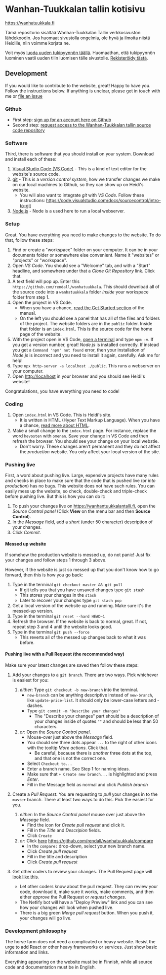 # Wanhan-Tuukkalan tallin kotisivu

<https://wanhatuukkala.fi>

Tämä repositorio sisältää Wanhan-Tuukkalan Tallin verkkosivuston lähdekoodin. Jos huomaat sivustolla ongelmia, ole hyvä ja ilmoita niistä Heidille, niin voimme korjata ne.

Voit myös [luoda uuden tukipyynnön täällä](https://github.com/rendall/wanhatuukkala/issues/new). Huomaathan, että tukipyynnön luominen vaatii uuden tilin luomisen tälle sivustolle. [Rekisteröidy tästä](https://github.com/signup?return_to=https%3A%2F%2Fgithub.com%2Frendall%2Fwanhatuukkala%2Fissues%2Fnew&source=login).

## Development

If you would like to contribute to the website, great! Happy to have you. Follow the instructions below. If anything is unclear, please get in touch with me or [file an issue](https://github.com/rendall/wanhatuukkala/issues/new)

### Github

- First step: [sign up for an account here on Github](https://github.com/signup)
- Second step: [request access to the Wanhan-Tuukkalan tallin source code repository](https://github.com/rendall/wanhatuukkala/issues/new)

### Software

Third, there is software that you should install on your system. Download and install each of these:

1. [Visual Studio Code (VS Code)](https://code.visualstudio.com/) - This is a kind of text editor for the website's source code.
1. [git](https://git-scm.com/downloads) - This is a _version control system_, how we transfer changes we make on our local machines to Github, so they can show up on Heidi's website.
   - You will also want to integrate _git_ with _VS Code_. Follow these instructions: <https://code.visualstudio.com/docs/sourcecontrol/intro-to-git>
1. [Node.js](https://nodejs.org/) - Node is a used here to run a local webserver.

### Setup

Great. You have everything you need to make changes to the website. To do that, follow these steps:

1. Find or create a "workspace" folder on your computer. It can be in your documents folder or somewhere else convenient. Name it "websites" or "projects" or "workspace".
2. Open _VS Code_. You should see a "Welcome" tab, and with a "Start" headline, and somewhere under that a _Clone Git Repository_ link. Click that.
3. A text field will pop up. Enter this `https://github.com/rendall/wanhatuukkala`. This should download all of the source code into a `wanhatuukkala` folder _inside_ your workspace folder from step 1.
4. Open the project in VS Code.
   - When you have a chance, [read the Get Started section](https://code.visualstudio.com/docs/getstarted/userinterface) of the manual.
   - On the left you should see a panel that has all of the files and folders of the project. The website folders are in the `public` folder. Inside that folder is an `index.html`. This is the source code for the home page of the website.
5. With the project open in VS Code, [open a terminal](https://code.visualstudio.com/docs/terminal/basics) and type `npm -v`. If you get a version number, great! _Node.js_ is installed correctly. If instead you get a `Command 'npm' not found` error, then your installation of _Node.js_ is incorrect and you need to install it again, carefully. Ask me for help!
6. Type `npx http-server -a localhost ./public`. This runs a webserver on your computer.
7. Open <http://localhost> in your browser and you should see Heidi's website!

Congratulations, you have everything you need to code!

### Coding

1. Open `index.html` in VS Code. This is Heidi's site.
   - It is written in HTML (Hyper Text Markup Language). When you have a chance, [read more about HTML](https://developer.mozilla.org/en-US/docs/Learn/Getting_started_with_the_web/HTML_basics).
2. Make a small change to the `index.html` page. For instance, replace the word `hevosten` with `omenan`. Save your change in VS Code and then refresh the browser. You should see your change on your local webstie.
   - Don't worry. These changes aren't permanent and they do not affect the _production_ website. You only affect your local version of the site.

### Pushing live

First, a word about pushing live. Large, expensive projects have many rules and checks in place to make sure that the code that is pushed live (or _into production_) has no bugs. This website does not have such rules. You can easily mess up the website, so check, double-check and triple-check before pushing live. But this is how you can do it:

1. To push your changes live on <https://wanhantuukkalantalli.fi>, open the _Source Control panel_ (Click **View** on the menu bar and then **Source Control**).
2. In the _Message_ field, add a _short_ (under 50 character) description of your changes.
3. Click _Commit_.

#### Messed up website

If somehow the production website is messed up, do not panic! Just fix your changes and follow steps 1 through 3 above.

However, if the website is just so messed up that you don't know how to go forward, then this is how you go back:

1. Type in the terminal `git checkout master && git pull`
   - If git tells you that you have unsaved changes type `git stash`
   - This stores your changes in the `stash`
   - Later to recover your changes type `git stash pop`
2. Get a local version of the website up and running. Make sure it's the messed-up version.
3. Type in the terminal `git reset --hard HEAD~1`
4. Refresh the browser. If the website is back to normal, great. If not, repeat step 3 and 4 until the website looks good.
5. Type in the terminal `git push --force`
   - This reverts all of the messed up changes back to what it was before.

#### Pushing live with a Pull Request (the recommended way)

Make sure your latest changes are saved then follow these steps:

1. Add your changes to a `git branch`. There are two ways. Pick whichever is easiest for you:
   1. _either_: Type `git checkout -b new-branch` into the terminal.
      - `new-branch` can be anything descriptive instead of `new-branch`, like `update-price-list`. It should only be lower-case letters and - dashes.
      - Type `git commit -m "Describe your changes"`
        - The "Describe your changes" part should be a description of your changes inside of quotes `""` and should be less than 50 characters.
   2. _or_: Open the _Source Control panel_.
      - Mouse-over just above the _Message_ field.
      - You should see three dots appear `...` to the right of other icons with the tooltip _More actions_. Click that.
        - Be careful, because there is _another_ three dots at the top, and that one is not the correct one.
      - Select `Checkout to...`
      - Enter a branch name. See Step 1 for naming ideas.
      - Make sure that `+ Create new branch...` is highlighted and press _Enter_.
      - Fill in the Message field as normal and click _Publish branch_
2. Create a _Pull Request_. You are requesting to _pull_ your changes in to the `master` branch. There at least two ways to do this. Pick the easiest for you.

   1. _either_: In the _Source Control panel_ mouse over just above the _Message_ field.
      - Find the icon for _Create pull request_ and click it.
      - Fill in the _Title_ and _Descripion_ fields.
      - Click `Create`
   2. _or_: Click [here](https://github.com/rendall/wanhatuukkala/compare) <https://github.com/rendall/wanhatuukkala/compare>
      - In the `compare:` drop-down, select your new branch name.
      - Click _Create pull request_
      - Fill in the title and description
      - Click _Create pull request_

3. Get other coders to review your changes. The Pull Request page will [look like this](https://github.com/rendall/wanhatuukkala/pull/2).

   - Let other coders know about the pull request. They can review your code, download it, make sure it works, make comments, and then either _approve_ the Pull Request or _request changes_.
   - The Netlify bot will have a "Deploy Preview" link and you can see how your changes will look when pushed live.
   - There is a big green _Merge pull request_ button. When you push it, your changes will go live.

### Development philosophy

The horse farm does not need a complicated or heavy website. Resist the urge to add React or other heavy frameworks or services. Just show basic information and links.

Everything appearing on the website must be in Finnish, while all source code and documentation must be in English.
